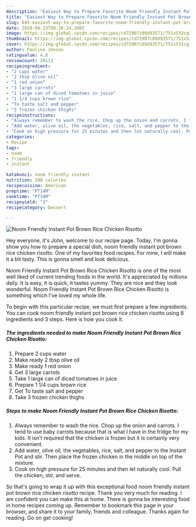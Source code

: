 ```yaml
---
description: "Easiest Way to Prepare Favorite Noom Friendly Instant Pot Brown Rice Chicken Risotto"
title: "Easiest Way to Prepare Favorite Noom Friendly Instant Pot Brown Rice Chicken Risotto"
slug: 645-easiest-way-to-prepare-favorite-noom-friendly-instant-pot-brown-rice-chicken-risotto
date: 2020-06-23T08:36:24.340Z
image: https://img-global.cpcdn.com/recipes/cd72907c09d93571/751x532cq70/noom-friendly-instant-pot-brown-rice-chicken-risotto-recipe-main-photo.jpg
thumbnail: https://img-global.cpcdn.com/recipes/cd72907c09d93571/751x532cq70/noom-friendly-instant-pot-brown-rice-chicken-risotto-recipe-main-photo.jpg
cover: https://img-global.cpcdn.com/recipes/cd72907c09d93571/751x532cq70/noom-friendly-instant-pot-brown-rice-chicken-risotto-recipe-main-photo.jpg
author: Pauline Jensen
ratingvalue: 4.8
reviewcount: 20111
recipeingredient:
- "2 cups water"
- "2 tbsp olive oil"
- "1 red onion"
- "3 large carrots"
- "1 large can of diced tomatoes in juice"
- "1 1/4 cups brown rice"
- "To taste salt and pepper"
- "3 frozen chicken thighs"
recipeinstructions:
- "Always remember to wash the rice. Chop up the onion and carrots. I tend to use baby carrots because that is what I have in the fridge for my kids. It isn&#39;t required that the chicken is frozen but it is certainly very convenient."
- "Add water, olive oil, the vegetables, rice, salt, and pepper to the Instant Pot and stir. Then place the frozen chicken in the middle on top of the mixture."
- "Cook on high pressure for 25 minutes and then let naturally cool. Pull the chicken, stir, and serve."
categories:
- Recipe
tags:
- noom
- friendly
- instant

katakunci: noom friendly instant 
nutrition: 298 calories
recipecuisine: American
preptime: "PT14M"
cooktime: "PT34M"
recipeyield: "3"
recipecategory: Dessert

---
```



![Noom Friendly Instant Pot Brown Rice Chicken Risotto](https://img-global.cpcdn.com/recipes/cd72907c09d93571/751x532cq70/noom-friendly-instant-pot-brown-rice-chicken-risotto-recipe-main-photo.jpg)

Hey everyone, it's John, welcome to our recipe page. Today, I'm gonna show you how to prepare a special dish, noom friendly instant pot brown rice chicken risotto. One of my favorites food recipes. For mine, I will make it a bit tasty. This is gonna smell and look delicious.



Noom Friendly Instant Pot Brown Rice Chicken Risotto is one of the most well liked of current trending foods in the world. It's appreciated by millions daily. It is easy, it is quick, it tastes yummy. They are nice and they look wonderful. Noom Friendly Instant Pot Brown Rice Chicken Risotto is something which I've loved my whole life.


To begin with this particular recipe, we must first prepare a few ingredients. You can cook noom friendly instant pot brown rice chicken risotto using 8 ingredients and 3 steps. Here is how you cook it.

<!--inarticleads1-->

##### The ingredients needed to make Noom Friendly Instant Pot Brown Rice Chicken Risotto:

1. Prepare 2 cups water
1. Make ready 2 tbsp olive oil
1. Make ready 1 red onion
1. Get 3 large carrots
1. Take 1 large can of diced tomatoes in juice
1. Prepare 1 1/4 cups brown rice
1. Get To taste salt and pepper
1. Take 3 frozen chicken thighs




<!--inarticleads2-->

##### Steps to make Noom Friendly Instant Pot Brown Rice Chicken Risotto:

1. Always remember to wash the rice. Chop up the onion and carrots. I tend to use baby carrots because that is what I have in the fridge for my kids. It isn&#39;t required that the chicken is frozen but it is certainly very convenient.
1. Add water, olive oil, the vegetables, rice, salt, and pepper to the Instant Pot and stir. Then place the frozen chicken in the middle on top of the mixture.
1. Cook on high pressure for 25 minutes and then let naturally cool. Pull the chicken, stir, and serve.




So that's going to wrap it up with this exceptional food noom friendly instant pot brown rice chicken risotto recipe. Thank you very much for reading. I am confident you can make this at home. There is gonna be interesting food in home recipes coming up. Remember to bookmark this page in your browser, and share it to your family, friends and colleague. Thanks again for reading. Go on get cooking!
